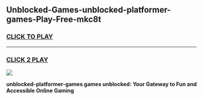 
## Unblocked-Games-unblocked-platformer-games-Play-Free-mkc8t
<h3>
<a href="https://premium76.site?title=unblocked-platformer-games&ref=18A">CLICK TO PLAY</a></h3>
<hr>

<h3>
<a href="https://premium76.site?title=unblocked-platformer-games&ref=18A">CLICK 2 PLAY</a>
  
</h3>

<a href="https://premium76.site?title=unblocked-platformer-games&ref=18A"><img src="https://clearcache.store/games.png"></a>


**unblocked-platformer-games games unblocked: Your Gateway to Fun and Accessible Online Gaming**
